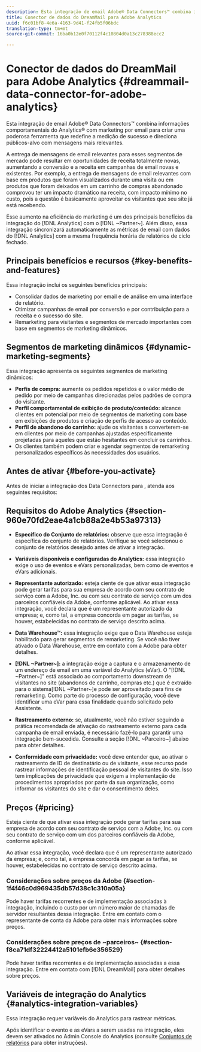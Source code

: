 ```yaml
---
description: Esta integração de email Adobe® Data Connectors™ combina informações comportamentais do Analytics® com marketing por email para criar uma poderosa ferramenta que redefine a medição de sucesso e direciona públicos-alvo com mensagens mais relevantes.
title: Conector de dados do DreamMail para Adobe Analytics
uuid: f6c01bf8-4e6a-4163-9d41-f24fb5f06bdc
translation-type: tm+mt
source-git-commit: 16ba0b12e0f70112f4c10804d0a13c278388ecc2

---
```



# Conector de dados do DreamMail para Adobe Analytics {#dreammail-data-connector-for-adobe-analytics}

Esta integração de email Adobe® Data Connectors™ combina informações comportamentais do Analytics® com marketing por email para criar uma poderosa ferramenta que redefine a medição de sucesso e direciona públicos-alvo com mensagens mais relevantes.

A entrega de mensagens de email relevantes para esses segmentos de mercado pode resultar em oportunidades de receita totalmente novas, aumentando a conversão e a receita em campanhas de email novas e existentes. Por exemplo, a entrega de mensagens de email relevantes com base em produtos que foram visualizados durante uma visita ou em produtos que foram deixados em um carrinho de compras abandonado comprovou ter um impacto dramático na receita, com impacto mínimo no custo, pois a questão é basicamente aproveitar os visitantes que seu site já está recebendo.

Esse aumento na eficiência do marketing é um dos principais benefícios da integração do [!DNL Analytics] com o [!DNL ~Partner~]. Além disso, essa integração sincronizará automaticamente as métricas de email com dados do [!DNL Analytics] com a mesma frequência horária de relatórios de ciclo fechado.

## Principais benefícios e recursos {#key-benefits-and-features}

Essa integração inclui os seguintes benefícios principais:

* Consolidar dados de marketing por email e de análise em uma interface de relatório.
* Otimizar campanhas de email por conversão e por contribuição para a receita e o sucesso do site.
* Remarketing para visitantes e segmentos de mercado importantes com base em segmentos de marketing dinâmicos.

## Segmentos de marketing dinâmicos {#dynamic-marketing-segments}

Essa integração apresenta os seguintes segmentos de marketing dinâmicos:

* **Perfis de compra:** aumente os pedidos repetidos e o valor médio de pedido por meio de campanhas direcionadas pelos padrões de compra do visitante.
* **Perfil comportamental de exibição de produto/conteúdo:** alcance clientes em potencial por meio de segmentos de marketing com base em exibições de produtos e criação de perfis de acesso ao conteúdo.
* **Perfil de abandono do carrinho:** ajude os visitantes a converterem-se em clientes por meio de campanhas ajustadas especificamente projetadas para aqueles que estão hesitantes em concluir os carrinhos.
* Os clientes também podem criar e agendar segmentos de remarketing personalizados específicos às necessidades dos usuários.

## Antes de ativar {#before-you-activate}

Antes de iniciar a integração dos Data Connectors para , atenda aos seguintes requisitos:

## Requisitos do Adobe Analytics {#section-960e70fd2eae4a1cb88a2e4b53a97313}

* **Específico do Conjunto de relatórios:** observe que essa integração é específica do conjunto de relatórios. Verifique se você selecionou o conjunto de relatórios desejado antes de ativar a integração.
* **Variáveis disponíveis e configuradas do Analytics:** essa integração exige o uso de eventos e eVars personalizadas, bem como de eventos e eVars adicionais.

* **Representante autorizado:** esteja ciente de que ativar essa integração pode gerar tarifas para sua empresa de acordo com seu contrato de serviço com a Adobe, Inc. ou com seu contrato de serviço com um dos parceiros confiáveis da Adobe, conforme aplicável. Ao ativar essa integração, você declara que é um representante autorizado da empresa; e, como tal, a empresa concorda em pagar as tarifas, se houver, estabelecidas no contrato de serviço descrito acima.
* **Data Warehouse™:** essa integração exige que o Data Warehouse esteja habilitado para gerar segmentos de remarketing. Se você não tiver ativado o Data Warehouse, entre em contato com a Adobe para obter detalhes.
* **[!DNL ~Partner~]:** a integração exige a captura e o armazenamento de um endereço de email em uma variável do Analytics (eVar). O &quot;[!DNL ~Partner~]&quot; está associado ao comportamento downstream de visitantes no site (abandonos de carrinho, compras etc.) que é extraído para o sistema[!DNL ~Partner~]e pode ser aproveitado para fins de remarketing. Como parte do processo de configuração, você deve identificar uma eVar para essa finalidade quando solicitado pelo Assistente.
* **Rastreamento externo:** se, atualmente, você não estiver seguindo a prática recomendada de ativação do rastreamento externo para cada campanha de email enviada, é necessário fazê-lo para garantir uma integração bem-sucedida. Consulte a seção [!DNL ~Parceiro~] abaixo para obter detalhes.
* **Conformidade com privacidade:** você deve entender que, ao ativar o rastreamento de ID de destinatário ou de visitante, esse recurso pode rastrear informações de identificação pessoal de visitantes do site. Isso tem implicações de privacidade que exigem a implementação de procedimentos apropriados por parte da sua organização, como informar os visitantes do site e dar o consentimento deles.

## Preços {#pricing}

Esteja ciente de que ativar essa integração pode gerar tarifas para sua empresa de acordo com seu contrato de serviço com a Adobe, Inc. ou com seu contrato de serviço com um dos parceiros confiáveis da Adobe, conforme aplicável.

Ao ativar essa integração, você declara que é um representante autorizado da empresa; e, como tal, a empresa concorda em pagar as tarifas, se houver, estabelecidas no contrato de serviço descrito acima.

### Considerações sobre preços da Adobe {#section-1f4f46c0d969435db57d38c1c310a05a}

Pode haver tarifas recorrentes e de implementação associadas à integração, incluindo o custo por um número maior de chamadas de servidor resultantes dessa integração. Entre em contato com o representante de conta da Adobe para obter mais informações sobre preços.

### Considerações sobre preços de ~parceiros~ {#section-f8ca71df32224412a5101efb6e356529}

Pode haver tarifas recorrentes e de implementação associadas a essa integração. Entre em contato com [!DNL DreamMail] para obter detalhes sobre preços.

## Variáveis de integração do Analytics {#analytics-integration-variables}

Essa integração requer variáveis do Analytics para rastrear métricas.

Após identificar o evento e as eVars a serem usadas na integração, eles devem ser ativados no Admin Console do Analytics (consulte [Conjuntos de relatórios](https://docs.adobe.com/content/help/pt-BR/analytics/admin/manage-report-suites/report-suites-admin.html) para obter instruções).
